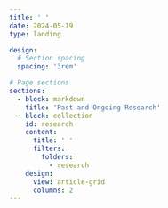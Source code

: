 ```yaml
---
title: ' '
date: 2024-05-19
type: landing

design:
  # Section spacing
  spacing: '3rem'

# Page sections
sections:
  - block: markdown
    title: 'Past and Ongoing Research'
  - block: collection
    id: research
    content:
      title: ' '
      filters:
        folders:
          - research
    design:
      view: article-grid
      columns: 2
---
```


